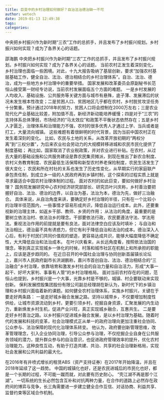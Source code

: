 ```yaml
---
title: 巨变中的乡村治理如何做好？自治法治德治缺一不可
author: wetech
date: 2019-01-13 12:49:38
tags: 
categories: 
---
```

中央把乡村振兴作为新时期“三农”工作的总抓手，并且发布了乡村振兴规划。乡村振兴如何实现？成为了各界关心的话题。
<!-- more -->
邵海鹏
中央把乡村振兴作为新时期“三农”工作的总抓手，并且发布了乡村振兴规划。乡村振兴如何实现？成为了各界关心的话题。
当前农村正发生着深刻变化，乡村治理也面临一些困境。对此，十九大报告吸纳了基层创新，要求“加强农村基层基础工作，健全自治、法治、德治相结合的乡村治理体系”。自治、法治、德治，成为一些地方乡村治理中的重要举措。
国家发展和改革委员会原副秘书长范恒山接受第一财经专访说，当前农村发展面临五个方面的难题。
一是乡村发展的人均收入、基础设施、公共服务等关键方面与城市有悬殊，底子薄、发展滞后的状况未发生根本性改变；二是贫困人口、贫困地区几乎都在农村，乡村脱贫攻坚任务十分繁重。预计通过2018年的努力，贫困人口将会控制在2000万左右；三是农业现代化产业基础比较差，附加值不高，新经济新动能培养缓慢；四是对于“三农”的支持体系总体薄弱，市场经济的“马太效应”和政策不平衡状态依然存在；五是乡村人才匮乏，治理体系和治理能力不强，农村的很多优秀人才通过上学、当兵或者是打工，大量流向城镇。
这些难题有着很鲜明的时代背景，因为当前中国农村正在发生着深刻的变化。
比如，农民与土地的关系，从改革开放初期的“两权分离”到“三权分置”，为后来农业社会劳动力的大规模转移进城和农民市民化提供了制度基础；
再比如，国家取消了农业税政策，并对农业进行补贴。在农村，从过去大量的基础设施和公共服务建设是靠农民集资摊派，到现在推出了新农合制度、农村义务教育制度、农民最低生活保障和新型农村养老保险制度，农民生活发生了很大变化；
农民和所在村社的关系也发生了历史性变化，从早期实行的家庭联产承包责任制，到成立乡一级的人民政府再到乡镇村制，这个探索的过程实质上就是寻求最适合中国农村治理体制的过程。
面对农村的如此巨变，要如何做好乡村治理？
国务院发展研究中心农村经济研究部部长、研究员叶兴庆称，乡村善治要把握好自治、法治、德治的边界，以自治为基，法治为本，德治为先，做好三治融合。
具体来说，从自治角度来讲，要确定好乡村治理的半径，只有在一个比较小的治理半径范围内，一些事情才容易形成共识，降低自治运行成本。此外，还要重视新的治理主体，如返乡干部、教师、乡贤的作用；
从法治的角度，最重要的是要树立依法治村、依法治乡的理念。干部要依法行政，农民要遵法守法、学法用法。重视法治作用的前提就是要有良法，面对法律空白应该及时填补；
与自治和法治相比，德治最不具有诱惑力，但它有利于降低自治和法治的成本。德治深入人心后，有利于村民们共同价值观的塑造，更容易达成共识，能够大幅度降低不确定性，大大降低自治和法治成本。
在叶兴庆看来，从长远角度看，按照依法治国的理念，等到真正实现城乡一体化的时候，村落和城市社区在机制上和所承担的职能上，应该是逐步趋同的。
在近日召开的中国社会治理与协同创新首届镇长论坛上，嘉兴市人民政府副市长洪湖鹏称，嘉兴市首创自治、法治、德治相结合的“三治融合”乡村治理，依靠培育和激发乡村社会的自治力量和自治活力，形成“大事一起干、好坏大家判、事事有人管”的乡村治理格局。
面对当前农村存在的问题，范恒山也提到，乡村振兴是一个大事，光靠乡村是不够的，城镇、村企要联动来实现创新。
保利发展控股集团股份有限公司副总经理胡在新认为，新时代下的乡镇治理和乡村振兴面临着新的课题。如何健全农村治理体系，实施乡村振兴，关键在于要走好两条路：
一是走好城乡融合发展之路。坚持以城带乡，不仅要增加制度性供给，让城市资源流动到乡村，更要引领乡村，挖掘自身资源，汇聚发展的内生动力，重新焕发乡村生机，促进产业兴旺，真正实现城乡融合，互惠共生。
二是要走好乡村善治之路。以乡村振兴促进城乡融合发展，是以乡村治理为基础。随着时代的发展和科技的变革，社会治理模式正从单一的政府治理向更加注重社会协同、公众参与、法治保障的现代化治理体系转变。
他认为，政府要创新管理思维，改革管理理念，引入企业协同治理，引导公众参与治理，不仅挖掘企业自身在公共服务领域的潜力，提升群众参与的自治意识，也促进政府管理效率的提升，优化农村治理能力。这种良性互动，有助于打造共建、共治、共享的社会治理新格局，实现社会发展和公共利益的最大化。
 
 
在2016年有井喷式增长的租赁ABS（资产支持证券）在2017年开始降温，并且在2018年延续了这一趋势。
中国的城镇化也好，还是农民进城后的市民化也好，都是一个长期的过程，不可能一蹴而就，对此要有历史耐心。
“壳江湖不再是那个江湖”。
一切系统的生长必然包含互补和对抗两种力量，在合作的道路上必然存在政府间的博弈与竞争，长三角需要进一步建立健全合作互信、对话协商、利益共享、监督约束等区域合作机制。
